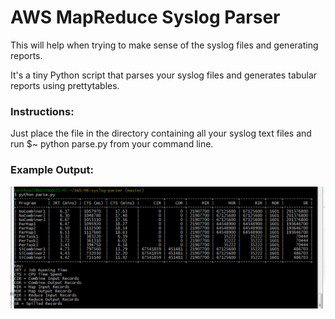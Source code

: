 # AWS MapReduce Syslog Parser

This will help when trying to make sense of the syslog files and generating reports.
 
It's a tiny Python script that parses your syslog files and generates tabular reports using prettytables.
  
### Instructions:
Just place the file in the directory containing all your syslog text files and run $~ python parse.py from your command line.
 
### Example Output:
![alt tag](https://github.com/keithxm23/AWS-MR-syslog-parser/blob/master/prettytables.PNG)